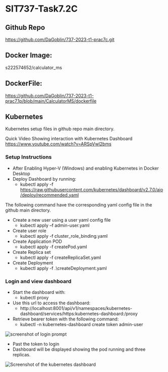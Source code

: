 # SIT737-Task7.2C

## Github Repo

https://github.com/DaGoblin/737-2023-t1-prac7c.git




































## Docker Image:

s222574652/calculator_ms

## DockerFile:

https://github.com/DaGoblin/737-2023-t1-prac7.1p/blob/main/CalculatorMS/dockerfile

## Kubernetes

Kubernetes setup files in github repo main directory.

Quick Video Showing interaction with Kubernetes Dashboard
https://www.youtube.com/watch?v=ARSpVwl2bms

### Setup Instructions

-   After Enabling Hyper-V (Windows) and enabling Kubernetes in Docker Desktop
-   Deploy Dashboard by running:
    -   kubectl apply -f https://raw.githubusercontent.com/kubernetes/dashboard/v2.7.0/aio/deploy/recommended.yaml

The following command have the corresponding yaml config file in the github main directory.

-   Create a new user using a user yaml config file
    -   kubectl apply –f admin-user.yaml
-   Create user role
    -   kubectl apply -f cluster_role_binding.yaml
-   Create Application POD
    -   kubectl apply -f createPod.yaml
-   Create Replica set
    -   kubectl apply -f createReplicaSet.yaml
-   Create Deployment
    -   kubectl apply -f .\createDeployment.yaml

### Login and view dashboard

-   Start the dashboard with:
    -   kubectl proxy
-   Use this url to access the dashboard:
    -   http://localhost:8001/api/v1/namespaces/kubernetes-dashboard/services/https:kubernetes-dashboard:/proxy
-   Retrieve bearer token with the following command:
    -   kubectl -n kubernetes-dashboard create token admin-user

![screenshot of login prompt](doco/images/Login.png)

-   Past the token to login
-   Dashboard will be displayed showing the pod running and three replicas.

![Screenshot of the kubernetes dashboard](doco/images/Dashboard.png)
